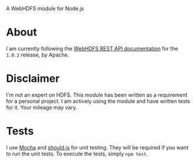 A WebHDFS module for Node.js

# About

I am currently following the [WebHDFS REST API documentation](http://hadoop.apache.org/common/docs/r1.0.2/webhdfs.html#Document+Conventions) for the `1.0.2` release, by Apache.

# Disclaimer

I'm not an expert on HDFS. This module has been written as a requirement for a personal project. I am actively using the module and have written tests for it. Your mileage may vary.

# Tests

I use [Mocha](http://visionmedia.github.com/mocha/) and [should.js](https://github.com/visionmedia/should.js) for unit testing. They will be required if you want to run the unit tests. To execute the tests, simply `npm test`.